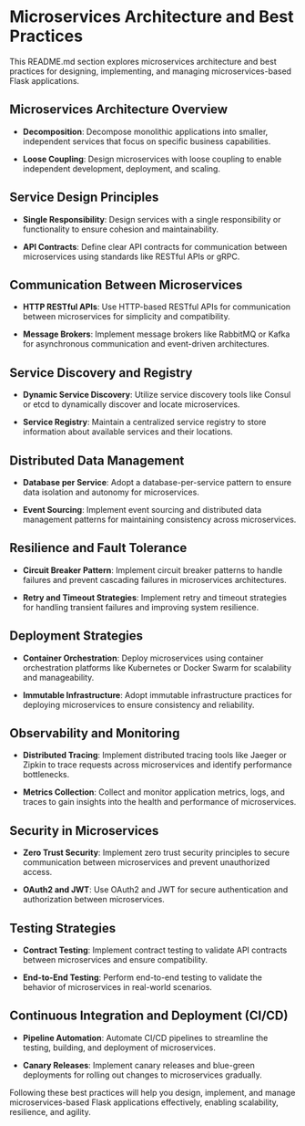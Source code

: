 # Microservices Architecture and Best Practices

This README.md section explores microservices architecture and best practices for designing, implementing, and managing microservices-based Flask applications.

## Microservices Architecture Overview

- **Decomposition**: Decompose monolithic applications into smaller, independent services that focus on specific business capabilities.
  
- **Loose Coupling**: Design microservices with loose coupling to enable independent development, deployment, and scaling.

## Service Design Principles

- **Single Responsibility**: Design services with a single responsibility or functionality to ensure cohesion and maintainability.
  
- **API Contracts**: Define clear API contracts for communication between microservices using standards like RESTful APIs or gRPC.

## Communication Between Microservices

- **HTTP RESTful APIs**: Use HTTP-based RESTful APIs for communication between microservices for simplicity and compatibility.
  
- **Message Brokers**: Implement message brokers like RabbitMQ or Kafka for asynchronous communication and event-driven architectures.

## Service Discovery and Registry

- **Dynamic Service Discovery**: Utilize service discovery tools like Consul or etcd to dynamically discover and locate microservices.
  
- **Service Registry**: Maintain a centralized service registry to store information about available services and their locations.

## Distributed Data Management

- **Database per Service**: Adopt a database-per-service pattern to ensure data isolation and autonomy for microservices.
  
- **Event Sourcing**: Implement event sourcing and distributed data management patterns for maintaining consistency across microservices.

## Resilience and Fault Tolerance

- **Circuit Breaker Pattern**: Implement circuit breaker patterns to handle failures and prevent cascading failures in microservices architectures.
  
- **Retry and Timeout Strategies**: Implement retry and timeout strategies for handling transient failures and improving system resilience.

## Deployment Strategies

- **Container Orchestration**: Deploy microservices using container orchestration platforms like Kubernetes or Docker Swarm for scalability and manageability.
  
- **Immutable Infrastructure**: Adopt immutable infrastructure practices for deploying microservices to ensure consistency and reliability.

## Observability and Monitoring

- **Distributed Tracing**: Implement distributed tracing tools like Jaeger or Zipkin to trace requests across microservices and identify performance bottlenecks.
  
- **Metrics Collection**: Collect and monitor application metrics, logs, and traces to gain insights into the health and performance of microservices.

## Security in Microservices

- **Zero Trust Security**: Implement zero trust security principles to secure communication between microservices and prevent unauthorized access.
  
- **OAuth2 and JWT**: Use OAuth2 and JWT for secure authentication and authorization between microservices.

## Testing Strategies

- **Contract Testing**: Implement contract testing to validate API contracts between microservices and ensure compatibility.
  
- **End-to-End Testing**: Perform end-to-end testing to validate the behavior of microservices in real-world scenarios.

## Continuous Integration and Deployment (CI/CD)

- **Pipeline Automation**: Automate CI/CD pipelines to streamline the testing, building, and deployment of microservices.
  
- **Canary Releases**: Implement canary releases and blue-green deployments for rolling out changes to microservices gradually.

Following these best practices will help you design, implement, and manage microservices-based Flask applications effectively, enabling scalability, resilience, and agility.
